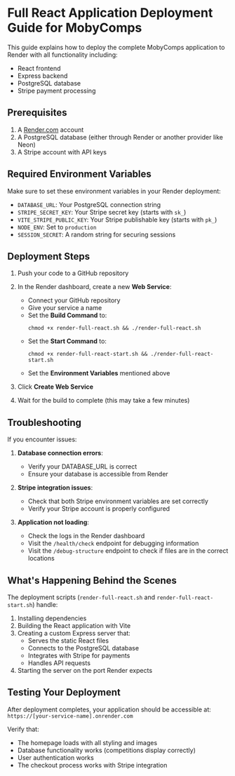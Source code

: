 # Full React Application Deployment Guide for MobyComps

This guide explains how to deploy the complete MobyComps application to Render with all functionality including:
- React frontend
- Express backend
- PostgreSQL database
- Stripe payment processing

## Prerequisites

1. A [Render.com](https://render.com) account
2. A PostgreSQL database (either through Render or another provider like Neon)
3. A Stripe account with API keys

## Required Environment Variables

Make sure to set these environment variables in your Render deployment:

- `DATABASE_URL`: Your PostgreSQL connection string
- `STRIPE_SECRET_KEY`: Your Stripe secret key (starts with `sk_`)
- `VITE_STRIPE_PUBLIC_KEY`: Your Stripe publishable key (starts with `pk_`)
- `NODE_ENV`: Set to `production`
- `SESSION_SECRET`: A random string for securing sessions

## Deployment Steps

1. Push your code to a GitHub repository

2. In the Render dashboard, create a new **Web Service**:
   - Connect your GitHub repository
   - Give your service a name
   - Set the **Build Command** to:
     ```
     chmod +x render-full-react.sh && ./render-full-react.sh
     ```
   - Set the **Start Command** to:
     ```
     chmod +x render-full-react-start.sh && ./render-full-react-start.sh
     ```
   - Set the **Environment Variables** mentioned above

3. Click **Create Web Service**

4. Wait for the build to complete (this may take a few minutes)

## Troubleshooting

If you encounter issues:

1. **Database connection errors**: 
   - Verify your DATABASE_URL is correct
   - Ensure your database is accessible from Render

2. **Stripe integration issues**:
   - Check that both Stripe environment variables are set correctly
   - Verify your Stripe account is properly configured

3. **Application not loading**:
   - Check the logs in the Render dashboard
   - Visit the `/health/check` endpoint for debugging information
   - Visit the `/debug-structure` endpoint to check if files are in the correct locations

## What's Happening Behind the Scenes

The deployment scripts (`render-full-react.sh` and `render-full-react-start.sh`) handle:

1. Installing dependencies
2. Building the React application with Vite
3. Creating a custom Express server that:
   - Serves the static React files
   - Connects to the PostgreSQL database
   - Integrates with Stripe for payments
   - Handles API requests
4. Starting the server on the port Render expects

## Testing Your Deployment

After deployment completes, your application should be accessible at:
`https://[your-service-name].onrender.com`

Verify that:
- The homepage loads with all styling and images
- Database functionality works (competitions display correctly)
- User authentication works
- The checkout process works with Stripe integration